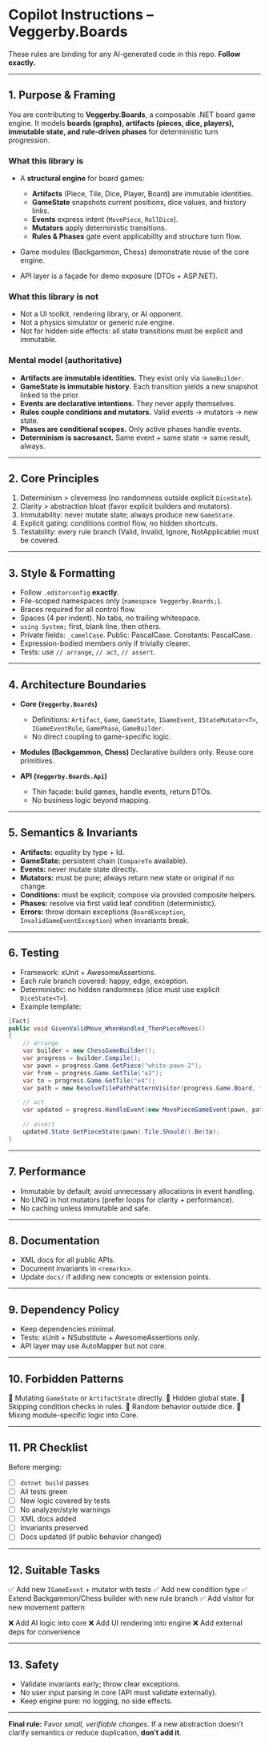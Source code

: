 # Copilot Instructions – Veggerby.Boards

These rules are binding for any AI-generated code in this repo.
**Follow exactly.**

---

## 1. Purpose & Framing

You are contributing to **Veggerby.Boards**, a composable .NET board game engine.
It models **boards (graphs), artifacts (pieces, dice, players), immutable state, and rule-driven phases** for deterministic turn progression.

### What this library is

* A **structural engine** for board games:

  * **Artifacts** (Piece, Tile, Dice, Player, Board) are immutable identities.
  * **GameState** snapshots current positions, dice values, and history links.
  * **Events** express intent (`MovePiece`, `RollDice`).
  * **Mutators** apply deterministic transitions.
  * **Rules & Phases** gate event applicability and structure turn flow.
* Game modules (Backgammon, Chess) demonstrate reuse of the core engine.
* API layer is a façade for demo exposure (DTOs + ASP.NET).

### What this library is not

* Not a UI toolkit, rendering library, or AI opponent.
* Not a physics simulator or generic rule engine.
* Not for hidden side effects: all state transitions must be explicit and immutable.

### Mental model (authoritative)

* **Artifacts are immutable identities.** They exist only via `GameBuilder`.
* **GameState is immutable history.** Each transition yields a new snapshot linked to the prior.
* **Events are declarative intentions.** They never apply themselves.
* **Rules couple conditions and mutators.** Valid events → mutators → new state.
* **Phases are conditional scopes.** Only active phases handle events.
* **Determinism is sacrosanct.** Same event + same state → same result, always.

---

## 2. Core Principles

1. Determinism > cleverness (no randomness outside explicit `DiceState`).
2. Clarity > abstraction bloat (favor explicit builders and mutators).
3. Immutability: never mutate state; always produce new `GameState`.
4. Explicit gating: conditions control flow, no hidden shortcuts.
5. Testability: every rule branch (Valid, Invalid, Ignore, NotApplicable) must be covered.

---

## 3. Style & Formatting

* Follow `.editorconfig` **exactly**.
* File-scoped namespaces only (`namespace Veggerby.Boards;`).
* Braces required for all control flow.
* Spaces (4 per indent). No tabs, no trailing whitespace.
* `using System;` first, blank line, then others.
* Private fields: `_camelCase`. Public: PascalCase. Constants: PascalCase.
* Expression-bodied members only if trivially clearer.
* Tests: use `// arrange`, `// act`, `// assert`.

---

## 4. Architecture Boundaries

* **Core (`Veggerby.Boards`)**

  * Definitions: `Artifact`, `Game`, `GameState`, `IGameEvent`, `IStateMutator<T>`, `IGameEventRule`, `GamePhase`, `GameBuilder`.
  * No direct coupling to game-specific logic.
* **Modules (Backgammon, Chess)**
  Declarative builders only. Reuse core primitives.
* **API (`Veggerby.Boards.Api`)**

  * Thin façade: build games, handle events, return DTOs.
  * No business logic beyond mapping.

---

## 5. Semantics & Invariants

* **Artifacts:** equality by type + Id.
* **GameState:** persistent chain (`CompareTo` available).
* **Events:** never mutate state directly.
* **Mutators:** must be pure; always return new state or original if no change.
* **Conditions:** must be explicit; compose via provided composite helpers.
* **Phases:** resolve via first valid leaf condition (deterministic).
* **Errors:** throw domain exceptions (`BoardException`, `InvalidGameEventException`) when invariants break.

---

## 6. Testing

* Framework: xUnit + AwesomeAssertions.
* Each rule branch covered: happy, edge, exception.
* Deterministic: no hidden randomness (dice must use explicit `DiceState<T>`).
* Example template:

```csharp
[Fact]
public void GivenValidMove_WhenHandled_ThenPieceMoves()
{
    // arrange
    var builder = new ChessGameBuilder();
    var progress = builder.Compile();
    var pawn = progress.Game.GetPiece("white-pawn-2");
    var from = progress.Game.GetTile("e2");
    var to = progress.Game.GetTile("e4");
    var path = new ResolveTilePathPatternVisitor(progress.Game.Board, from, to).ResultPath;

    // act
    var updated = progress.HandleEvent(new MovePieceGameEvent(pawn, path));

    // assert
    updated.State.GetPieceState(pawn).Tile.Should().Be(to);
}
```

---

## 7. Performance

* Immutable by default; avoid unnecessary allocations in event handling.
* No LINQ in hot mutators (prefer loops for clarity + performance).
* No caching unless immutable and safe.

---

## 8. Documentation

* XML docs for all public APIs.
* Document invariants in `<remarks>`.
* Update `docs/` if adding new concepts or extension points.

---

## 9. Dependency Policy

* Keep dependencies minimal.
* Tests: xUnit + NSubstitute + AwesomeAssertions only.
* API layer may use AutoMapper but not core.

---

## 10. Forbidden Patterns

🚫 Mutating `GameState` or `ArtifactState` directly.
🚫 Hidden global state.
🚫 Skipping condition checks in rules.
🚫 Random behavior outside dice.
🚫 Mixing module-specific logic into Core.

---

## 11. PR Checklist

Before merging:

* [ ] `dotnet build` passes
* [ ] All tests green
* [ ] New logic covered by tests
* [ ] No analyzer/style warnings
* [ ] XML docs added
* [ ] Invariants preserved
* [ ] Docs updated (if public behavior changed)

---

## 12. Suitable Tasks

✅ Add new `IGameEvent` + mutator with tests
✅ Add new condition type
✅ Extend Backgammon/Chess builder with new rule branch
✅ Add visitor for new movement pattern

❌ Add AI logic into core
❌ Add UI rendering into engine
❌ Add external deps for convenience

---

## 13. Safety

* Validate invariants early; throw clear exceptions.
* No user input parsing in core (API must validate externally).
* Keep engine pure: no logging, no side effects.

---

**Final rule:**
Favor *small, verifiable changes*.
If a new abstraction doesn’t clarify semantics or reduce duplication, **don’t add it**.
